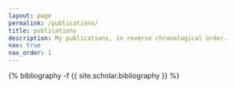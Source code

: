 ```yaml
---
layout: page
permalink: /publications/
title: publications
description: My publications, in reverse chronological order.
nav: true
nav_order: 1
---
```

<!-- _pages/publications.md -->

<div class="publications">

{% bibliography -f {{ site.scholar.bibliography }} %}

</div>

